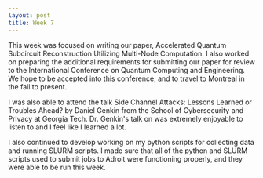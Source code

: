 ```yaml
---
layout: post
title: Week 7
---
```


This week was focused on writing our paper, Accelerated Quantum Subcircuit Reconstruction Utilizing Multi-Node Computation. I also worked on preparing the additional requirements for submitting our paper for review to the International Conference on Quantum Computing and Engineering. We hope to be accepted into this conference, and to travel to Montreal in the fall to present.

I was also able to attend the talk Side Channel Attacks: Lessons Learned or Troubles Ahead? by Daniel Genkin from the School of Cybersecurity and Privacy at Georgia Tech.
Dr. Genkin's talk on  was extremely enjoyable to listen to and I feel like I learned a lot.

I also continued to develop working on my python scripts for collecting data and running SLURM scripts. I made sure that all of the python and SLURM scripts used to submit jobs to Adroit were functioning properly, and they were able to be run this week.

